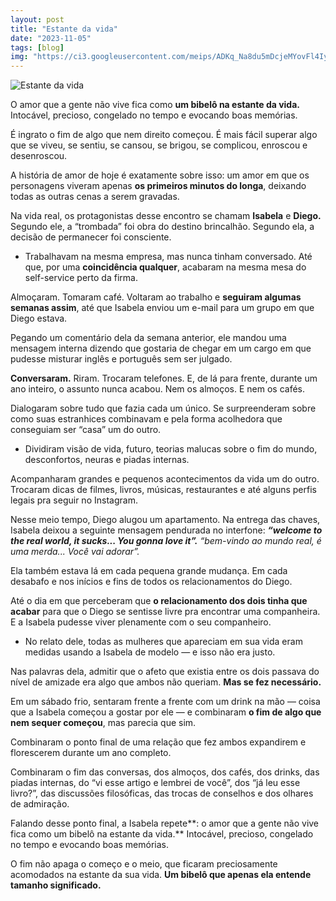 ```yaml
---
layout: post
title: "Estante da vida"
date: "2023-11-05"
tags: [blog]
img: "https://ci3.googleusercontent.com/meips/ADKq_Na8du5mDcjeMYovFl4IylGAu9zIXkRS7R7pCrW2JqhUvsC4kOJdzN7izQFPq7zTAwTBxbytqzApqB1M9GiVmOdRlrgyrFCymhA8v45Cn0rMmxI5IcPtv5u295dT_RpRJQnhypmnVR5nGhQXpFb1h1X2lPngFfUDRTYG6_QQ14CH2RER-vDWW6ML2JXLhrsqKvHpumu5DM6gUMTi5g8z-VjjQ1x1_X8JxcG5KC5St7L8OvLiaUOLlvnfN-APmfEqmk-WCt98LJbo7n9RXMNC3AGBwf1kVgUp5GzkMxxAw3Y=s0-d-e1-ft"
---
```


![Estante da vida](https://ci3.googleusercontent.com/meips/ADKq_Na8du5mDcjeMYovFl4IylGAu9zIXkRS7R7pCrW2JqhUvsC4kOJdzN7izQFPq7zTAwTBxbytqzApqB1M9GiVmOdRlrgyrFCymhA8v45Cn0rMmxI5IcPtv5u295dT_RpRJQnhypmnVR5nGhQXpFb1h1X2lPngFfUDRTYG6_QQ14CH2RER-vDWW6ML2JXLhrsqKvHpumu5DM6gUMTi5g8z-VjjQ1x1_X8JxcG5KC5St7L8OvLiaUOLlvnfN-APmfEqmk-WCt98LJbo7n9RXMNC3AGBwf1kVgUp5GzkMxxAw3Y=s0-d-e1-ft)

O amor que a gente não vive fica como  **um bibelô na estante da vida.**  Intocável, precioso, congelado no tempo e evocando boas memórias.

É ingrato o fim de algo que nem direito começou. É mais fácil superar algo que se viveu, se sentiu, se cansou, se brigou, se complicou, enroscou e desenroscou.

A história de amor de hoje é exatamente sobre isso: um amor em que os personagens viveram apenas **os primeiros minutos do longa**, deixando todas as outras cenas a serem gravadas.

Na vida real, os protagonistas desse encontro se chamam **Isabela** e  **Diego.** Segundo ele, a “trombada” foi obra do destino brincalhão. Segundo ela, a decisão de permanecer foi consciente.

-   Trabalhavam na mesma empresa, mas nunca tinham conversado. Até que, por uma  **coincidência qualquer**, acabaram na mesma mesa do self-service perto da firma.
    

Almoçaram. Tomaram café. Voltaram ao trabalho e  **seguiram algumas semanas assim**, até que Isabela enviou um e-mail para um grupo em que Diego estava.

Pegando um comentário dela da semana anterior, ele mandou uma mensagem interna dizendo que gostaria de chegar em um cargo em que pudesse misturar inglês e português sem ser julgado.

**Conversaram.**  Riram. Trocaram telefones. E, de lá para frente, durante um ano inteiro, o assunto nunca acabou. Nem os almoços. E nem os cafés.

Dialogaram sobre tudo que fazia cada um único. Se surpreenderam sobre como suas estranhices combinavam e pela forma acolhedora que conseguiam ser “casa” um do outro.

-   Dividiram visão de vida, futuro, teorias malucas sobre o fim do mundo, desconfortos, neuras e piadas internas.
    

Acompanharam grandes e pequenos acontecimentos da vida um do outro. Trocaram dicas de filmes, livros, músicas, restaurantes e até alguns perfis legais pra seguir no Instagram.

Nesse meio tempo, Diego alugou um apartamento. Na entrega das chaves, Isabela deixou a seguinte mensagem pendurada no interfone:  _**“welcome to the real world, it sucks... You gonna love it”.**_
_“bem-vindo ao mundo real, é uma merda... Você vai adorar”._

Ela também estava lá em cada pequena grande mudança. Em cada desabafo e nos inícios e fins de todos os relacionamentos do Diego.

Até o dia em que perceberam que **o relacionamento dos dois tinha que acabar** para que o Diego se sentisse livre pra encontrar uma companheira. E a Isabela pudesse viver plenamente com o seu companheiro.

-   No relato dele, todas as mulheres que apareciam em sua vida eram medidas usando a Isabela de modelo — e isso não era justo.
    

Nas palavras dela, admitir que o afeto que existia entre os dois passava do nível de amizade era algo que ambos não queriam.  **Mas se fez necessário.**

Em um sábado frio, sentaram frente a frente com um drink na mão — coisa que a Isabela começou a gostar por ele — e combinaram **o fim de algo que nem sequer começou**, mas parecia que sim.

Combinaram o ponto final de uma relação que fez ambos expandirem e florescerem durante um ano completo.

Combinaram o fim das conversas, dos almoços, dos cafés, dos drinks, das piadas internas, do “vi esse artigo e lembrei de você”, dos “já leu esse livro?”, das discussões filosóficas, das trocas de conselhos e dos olhares de admiração.

Falando desse ponto final, a Isabela repete**: o amor que a gente não vive fica como um bibelô na estante da vida.** Intocável, precioso, congelado no tempo e evocando boas memórias.

O fim não apaga o começo e o meio, que ficaram preciosamente acomodados na estante da sua vida.  **Um bibelô que apenas ela entende tamanho significado.**
